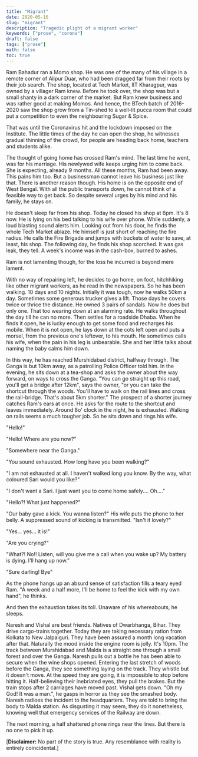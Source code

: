 ```yaml
---
title: "Migrant"
date: 2020-05-16
slug: "migrant"
description: "Tragedic plight of a migrant worker"
keywords: ["prose", "corona"]
draft: false
tags: ["prose"]
math: false
toc: true
---
```


Ram Bahadur ran a Momo shop. He was one of the many of his village in a remote corner of Alipur Duar, who had been dragged far from their roots by their job search. The shop, located at Tech Market, IIT Kharagpur, was owned by a villager Ram knew. Before he took over, the shop was but a small shanty in a dark corner of the market. But Ram knew business and was rather good at making Momos. And hence, the BTech batch of 2016-2020 saw the shop grow from a Tin-shed to a well-lit pucca room that could put a competition to even the neighbouring Sugar & Spice.

That was until the Coronavirus hit and the lockdown imposed on the Institute. The little times of the day he can open the shop, he witnesses gradual thinning of the crowd, for people are heading back home, teachers and students alike.

The thought of going home has crossed Ram's mind. The last time he went, was for his marriage. His newlywed wife keeps urging him to come back. She is expecting, already 9 months. All these months, Ram had been away. This pains him too. But a businessman cannot leave his business just like that. There is another reason though. His home is on the opposite end of West Bengal. With all the public transports down, he cannot think of a feasible way to get back. So despite several urges by his mind and his family, he stays on.

He doesn't sleep far from his shop. Today he closed his shop at 6pm. It's 8 now. He is lying on his bed talking to his wife over phone. While suddenly, a loud blasting sound alerts him. Looking out from his door, he finds the whole Tech Market ablaze. He himself is just short of reaching the fire radius. He calls the Fire Brigade and jumps with buckets of water to save, at least, his shop. The following day, he finds his shop scorched. It was gas leak, they tell. A week's income was in the cash-box, burned to ashes.

Ram is not lamenting though, for the loss he incurred is beyond mere lament.

With no way of repairing left, he decides to go home, on foot, hitchhiking like other migrant workers, as he read in the newspapers.
So he has been walking. 10 days and 10 nights. Initially it was tough, now he walks 50km a day. Sometimes some generous trucker gives a lift. Those days he covers twice or thrice the distance. He owned 3 pairs of sandals. Now he does but only one. That too wearing down at an alarming rate. He walks throughout the day till he can no more. Then settles for a roadside Dhaba. When he finds it open, he is lucky enough to get some food and recharges his mobile. When it is not open, he lays down at the cots left open and puts a morsel, from the previous one's leftover, to his mouth. He sometimes calls his wife, when the pain in his leg is unbearable. She and her little talks about naming the baby calms him down.

In this way, he has reached Murshidabad district, halfway through. The Ganga is but 10km away, as a patrolling Police Officer told him. In the evening, he sits down at a tea-shop and asks the owner about the way forward, on ways to cross the Ganga.
"You can go straight up this road, you'll get a bridge after 12km", says the owner, "or you can take the shortcut through the woods. You'll have to walk on the rail lines and cross the rail-bridge. That's about 5km shorter."
The prospect of a shorter journey catches Ram's ears at once. He asks for the route to the shortcut and leaves immediately.
Around 8o' clock in the night, he is exhausted. Walking on rails seems a much tougher job.
So he sits down and rings his wife.

"Hello!"

"Hello! Where are you now?"

"Somewhere near the Ganga."

"You sound exhausted. How long have you been walking?"

"I am not exhausted at all. I haven't walked long you know. By the way, what coloured Sari would you like?"

"I don't want a Sari. I just want you to come home safely.... Oh...."

"Hello?! What just happened?"

"Our baby gave a kick. You wanna listen?" His wife puts the phone to her belly. A suppressed sound of kicking is transmitted. "Isn't it 
lovely?"

"Yes... yes... it is!"

"Are you crying?"

"What?! No!! Listen, will you give me a call when you wake up? My battery is dying. I'll hang up now."

"Sure darling! Bye"

As the phone hangs up an absurd sense of satisfaction fills a teary eyed Ram. "A week and a half more, I'll be home to feel the kick with my own hand", he thinks.

And then the exhaustion takes its toll. Unaware of his whereabouts, he sleeps.

Naresh and Vishal are best friends. Natives of Dwarbhanga, Bihar. They drive cargo-trains together. Today they are taking necessary ration from Kolkata to New Jalpaiguri. They have been assured a month long vacation after that. Naturally the mood inside the engine room is jolly. It's 10pm. The track between Murshidabad and Malda is a straight one through a small forest and over the Ganga. Naresh pulls out a bottle he has been able to secure when the wine shops opened. Entering the last stretch of woods before the Ganga, they see something laying on the track. They whistle but it doesn't move. At the speed they are going, it is impossible to stop before hitting it. Half-believing their inebriated eyes, they pull the brakes. But the train stops after 2 carriages have moved past. Vishal gets down.
"Oh my God! It was a man.", he gasps in horror as they see the smashed body. Naresh radioes the incident to the headquarters. They are told to bring the body to Malda station. As disgusting it may seem, they do it nonetheless, knowing well that emergency services of the Railway are down.

The next morning, a half shattered phone rings near the lines. But there is no one to pick it up.

[**Disclaimer:** No part of the story is true. Any resemblance with reality is entirely coincidental.]
